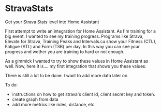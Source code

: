 # StravaStats
Get your Strava Stats level into Home Assistant

First attempt to write an integration for Home Assistant. 
As I'm training for a big event, I wanted to see my training progress. Programs like Strava, Elevate for Strava, Training Peaks and Intervals.cu show your Fitness (CTL), Fatigue (ATL) and Form (TSB) per day. In this way you can see your progress and wether you are training to hard or not enough.

As a gimmick I wanted to try to show these values in Home Assistant as well. Now, here it is.... my first integration that shows you these values.

There is still a lot to be done. I want to add more data later on.

To do:
- instructions on how to get strava's client id, client secret key and token.
- create graph from data
- add more metrics like rides, distance, etc


